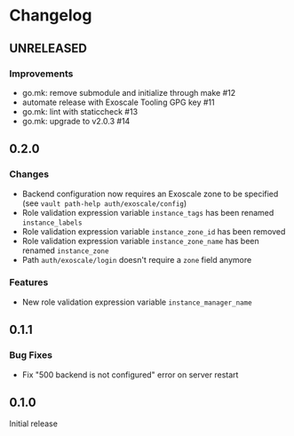 # Changelog

## UNRELEASED

### Improvements

- go.mk: remove submodule and initialize through make #12 
- automate release with Exoscale Tooling GPG key #11
- go.mk: lint with staticcheck #13 
- go.mk: upgrade to v2.0.3 #14 

## 0.2.0

### Changes

- Backend configuration now requires an Exoscale zone to be specified (see `vault path-help auth/exoscale/config`)
- Role validation expression variable `instance_tags` has been renamed `instance_labels`
- Role validation expression variable `instance_zone_id` has been removed
- Role validation expression variable `instance_zone_name` has been renamed `instance_zone`
- Path `auth/exoscale/login` doesn't require a `zone` field anymore

### Features

- New role validation expression variable `instance_manager_name`


## 0.1.1

### Bug Fixes

- Fix "500 backend is not configured" error on server restart


## 0.1.0

Initial release
